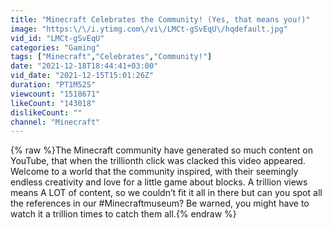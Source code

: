 ```yaml
---
title: "Minecraft Celebrates the Community! (Yes, that means you!)"
image: "https:\/\/i.ytimg.com\/vi\/LMCt-gSvEqU\/hqdefault.jpg"
vid_id: "LMCt-gSvEqU"
categories: "Gaming"
tags: ["Minecraft","Celebrates","Community!"]
date: "2021-12-18T18:44:41+03:00"
vid_date: "2021-12-15T15:01:26Z"
duration: "PT1M52S"
viewcount: "1518671"
likeCount: "143018"
dislikeCount: ""
channel: "Minecraft"
---
```

{% raw %}The Minecraft community have generated so much content on YouTube, that when the trillionth click was clacked this video appeared. Welcome to a world that the community inspired, with their seemingly endless creativity and love for a little game about blocks. A trillion views means A LOT of content, so we couldn’t fit it all in there but can you spot all the references in our #Minecraftmuseum? Be warned, you might have to watch it a trillion times to catch them all.{% endraw %}
